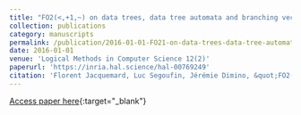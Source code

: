 ```yaml
---
title: "FO2(<,+1,~) on data trees, data tree automata and branching vector addition systems"
collection: publications
category: manuscripts
permalink: /publication/2016-01-01-FO21-on-data-trees-data-tree-automata-and-branching-vector-addition-systems
date: 2016-01-01
venue: 'Logical Methods in Computer Science 12(2)'
paperurl: 'https://inria.hal.science/hal-00769249'
citation: 'Florent Jacquemard, Luc Segoufin, Jérémie Dimino, &quot;FO2(<,+1,~) on data trees, data tree automata and branching vector addition systems&quot; Logical Methods in Computer Science 12(2), 2016.'
---
```

[Access paper here](https://doi.org/10.2168/LMCS-12(2:3)2016){:target="_blank"}
